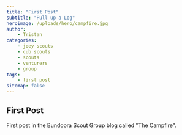 ```yaml
---
title: "First Post"
subtitle: "Pull up a Log"
heroimage: /uploads/hero/campfire.jpg
author:
    - Tristan
categories:
    - joey scouts
    - cub scouts
    - scouts
    - venturers
    - group
tags:
    - first post
sitemap: false
---
```


## First Post

First post in the Bundoora Scout Group blog called "The Campfire".